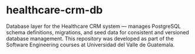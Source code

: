 # healthcare-crm-db
Database layer for the Healthcare CRM system — manages PostgreSQL schema definitions, migrations, and seed data for consistent and versioned database management. This repository was developed as part of the Software Engineering courses at Universidad del Valle de Guatemala.
